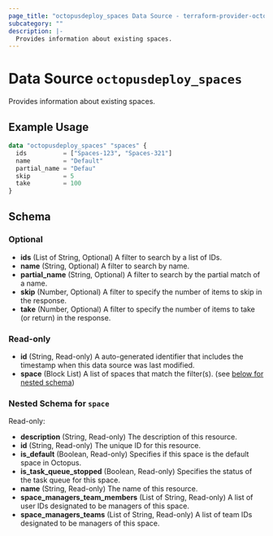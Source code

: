 ```yaml
---
page_title: "octopusdeploy_spaces Data Source - terraform-provider-octopusdeploy"
subcategory: ""
description: |-
  Provides information about existing spaces.
---
```


# Data Source `octopusdeploy_spaces`

Provides information about existing spaces.

## Example Usage

```terraform
data "octopusdeploy_spaces" "spaces" {
  ids          = ["Spaces-123", "Spaces-321"]
  name         = "Default"
  partial_name = "Defau"
  skip         = 5
  take         = 100
}
```

## Schema

### Optional

- **ids** (List of String, Optional) A filter to search by a list of IDs.
- **name** (String, Optional) A filter to search by name.
- **partial_name** (String, Optional) A filter to search by the partial match of a name.
- **skip** (Number, Optional) A filter to specify the number of items to skip in the response.
- **take** (Number, Optional) A filter to specify the number of items to take (or return) in the response.

### Read-only

- **id** (String, Read-only) A auto-generated identifier that includes the timestamp when this data source was last modified.
- **space** (Block List) A list of spaces that match the filter(s). (see [below for nested schema](#nestedblock--space))

<a id="nestedblock--space"></a>
### Nested Schema for `space`

Read-only:

- **description** (String, Read-only) The description of this resource.
- **id** (String, Read-only) The unique ID for this resource.
- **is_default** (Boolean, Read-only) Specifies if this space is the default space in Octopus.
- **is_task_queue_stopped** (Boolean, Read-only) Specifies the status of the task queue for this space.
- **name** (String, Read-only) The name of this resource.
- **space_managers_team_members** (List of String, Read-only) A list of user IDs designated to be managers of this space.
- **space_managers_teams** (List of String, Read-only) A list of team IDs designated to be managers of this space.


